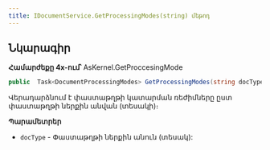 ```yaml
---
title: IDocumentService.GetProcessingModes(string) մեթոդ
---
```


## Նկարագիր

**Համարժեքը 4x-ում՝** AsKernel.GetProccesingMode

```c#
public  Task<DocumentProcessingModes> GetProcessingModes(string docType)
```

Վերադարձնում է փաստաթղթի կատարման ռեժիմները ըստ փաստաթղթի ներքին անվան (տեսակի)։
 
**Պարամետրեր**

* `docType` - Փաստաթղթի ներքին անուն (տեսակ):
